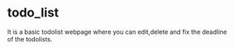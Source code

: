 # todo_list
It is a basic todolist webpage where you can edit,delete and fix the deadline of the todolists.
